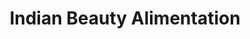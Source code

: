 ---
title: "Indian Beauty Alimentation"
url: /pantin/indian-beauty-alimentation/
shop: commodité
---